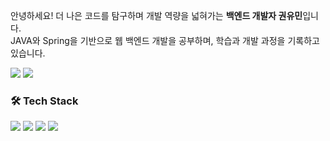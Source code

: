 안녕하세요! 더 나은 코드를 탐구하며 개발 역량을 넓혀가는 **백엔드 개발자 권유민**입니다.  
JAVA와 Spring을 기반으로 웹 백엔드 개발을 공부하며, 학습과 개발 과정을 기록하고 있습니다.

<a href="https://hits.seeyoufarm.com"><img src="https://hits.seeyoufarm.com/api/count/incr/badge.svg?url=https%3A%2F%2Fgithub.com%2Fdbalsk&count_bg=%2379C83D&title_bg=%23555555&icon=github.svg&icon_color=%23E7E7E7&title=hits&edge_flat=false"/></a> <a href="https://solved.ac/profile/dbalsrltk"><img src="http://mazassumnida.wtf/api/mini/generate_badge?boj=dbalsrltk"/></a> 


### 🛠 Tech Stack
<img src="https://img.shields.io/badge/Java-26689A?style=flat-square&logo=OpenJDK&logoColor=white"/> <img src="https://img.shields.io/badge/Spring_Boot-6DB33F?style=flat-square&logo=SpringBoot&logoColor=white"/> <img src="https://img.shields.io/badge/Spring_Data_JPA-6DB33F?style=flat-square&logo=Spring&logoColor=white"/> <img src="https://img.shields.io/badge/MySQL-4479A1?style=flat-square&logo=MySQL&logoColor=white"/> 



